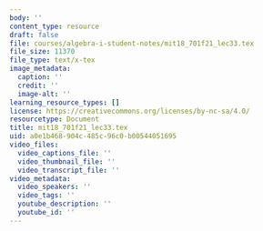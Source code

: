 ```yaml
---
body: ''
content_type: resource
draft: false
file: courses/algebra-i-student-notes/mit18_701f21_lec33.tex
file_size: 11370
file_type: text/x-tex
image_metadata:
  caption: ''
  credit: ''
  image-alt: ''
learning_resource_types: []
license: https://creativecommons.org/licenses/by-nc-sa/4.0/
resourcetype: Document
title: mit18_701f21_lec33.tex
uid: a0e1b468-904c-485c-96c0-b00544051695
video_files:
  video_captions_file: ''
  video_thumbnail_file: ''
  video_transcript_file: ''
video_metadata:
  video_speakers: ''
  video_tags: ''
  youtube_description: ''
  youtube_id: ''
---
```

